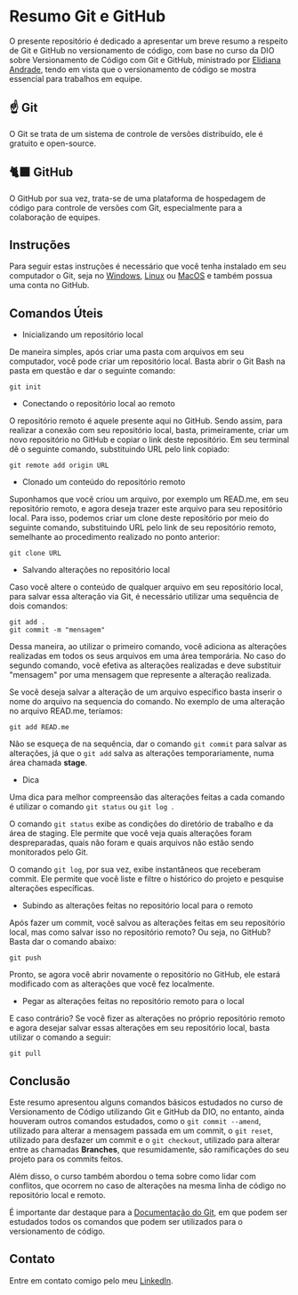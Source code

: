 
# Resumo Git e GitHub

O presente repositório é dedicado a apresentar um breve resumo a respeito de Git e GitHub no versionamento de código, com base no curso da DIO sobre Versionamento de Código com Git e GitHub, ministrado por [Elidiana Andrade](https://github.com/elidianaandrade), tendo em vista que o versionamento de código se mostra essencial para trabalhos em equipe.

## ☝️ Git

O Git se trata de um sistema de controle de versões distribuído, ele é gratuito e open-source.

## 🐈‍⬛ GitHub

O GitHub por sua vez, trata-se de uma plataforma de hospedagem de código para controle de versões com Git, especialmente para a colaboração de equipes.

## Instruções

Para seguir estas instruções é necessário que você tenha instalado em seu computador o Git, seja no [Windows](https://git-scm.com/download/win), [Linux](https://git-scm.com/download/linux) ou [MacOS](https://git-scm.com/download/mac) e também possua uma conta no GitHub.

## Comandos Úteis
- Inicializando um repositório local 

De maneira simples, após criar uma pasta com arquivos em seu computador, você pode criar um repositório local. Basta abrir o Git Bash na pasta em questão e dar o seguinte comando: 

```
git init
```

- Conectando o repositório local ao remoto

O repositório remoto é aquele presente aqui no GitHub. Sendo assim, para realizar a conexão com seu repositório local, basta, primeiramente, criar um novo repositório no GitHub e copiar o link deste repositório. Em seu terminal dê o seguinte comando, substituindo URL pelo link copiado:

```
git remote add origin URL
```

- Clonado um conteúdo do repositório remoto

Suponhamos que você criou um arquivo, por exemplo um READ.me, em seu repositório remoto, e agora deseja trazer este arquivo para seu repositório local. Para isso, podemos criar um clone deste repositório por meio do seguinte comando, substituindo URL pelo link de seu repositório remoto, semelhante ao procedimento realizado no ponto anterior:

```
git clone URL
```

- Salvando alterações no repositório local

Caso você altere o conteúdo de qualquer arquivo em seu repositório local, para salvar essa alteração via Git, é necessário utilizar uma sequência de dois comandos:

```
git add .
git commit -m "mensagem"
```
Dessa maneira, ao utilizar o primeiro comando, você adiciona as alterações realizadas em todos os seus arquivos em uma área temporária. No caso do segundo comando, você efetiva as alterações realizadas e deve substituir "mensagem" por uma mensagem que represente a alteração realizada.

Se você deseja salvar a alteração de um arquivo específico basta inserir o nome do arquivo na sequencia do comando. No exemplo de uma alteração no arquivo READ.me, teríamos:

```
git add READ.me
```

Não se esqueça de na sequência, dar o comando ```git commit``` para salvar as alterações, já que o ```git add``` salva as alterações temporariamente, numa área chamada **stage**.

- Dica

Uma dica para melhor compreensão das alterações feitas a cada comando é utilizar o comando ```git status``` ou ```git log ```.

O comando ```git status``` exibe as condições do diretório de trabalho e da área de staging. Ele permite que você veja quais alterações foram despreparadas, quais não foram e quais arquivos não estão sendo monitorados pelo Git.

O comando ```git log```, por sua vez, exibe instantâneos que receberam commit. Ele permite que você liste e filtre o histórico do projeto e pesquise alterações específicas.

- Subindo as alterações feitas no repositório local para o remoto

Após fazer um commit, você salvou as alterações feitas em seu repositório local, mas como salvar isso no repositório remoto? Ou seja, no GitHub?
Basta dar o comando abaixo:

```
git push
```

Pronto, se agora você abrir novamente o repositório no GitHub, ele estará modificado com as alterações que você fez localmente.

- Pegar as alterações feitas no repositório remoto para o local

E caso contrário? Se você fizer as alterações no próprio repositório remoto e agora desejar salvar essas alterações em seu repositório local, basta utilizar o comando a seguir:

```
git pull
```

## Conclusão

Este resumo apresentou alguns comandos básicos estudados no curso de Versionamento de Código utilizando Git e GitHub da DIO, no entanto, ainda houveram outros comandos estudados, como o ```git commit --amend```, utilizado para alterar a mensagem passada em um commit, o ```git reset```, utilizado para desfazer um commit e o ```git checkout```, utilizado para alterar entre as chamadas **Branches**, que resumidamente, são ramificações do seu projeto para os commits feitos. 

Além disso, o curso também abordou o tema sobre como lidar com conflitos, que ocorrem no caso de alterações na mesma linha de código no repositório local e remoto.


É importante dar destaque para a [Documentação do Git](https://git-scm.com/), em que podem ser estudados todos os comandos que podem ser utilizados para o versionamento de código. 


## Contato

Entre em contato comigo pelo meu 
[LinkedIn](https://www.linkedin.com/in/patr%C3%ADcia-cresc%C3%AAncio-martins-39390925a/).



